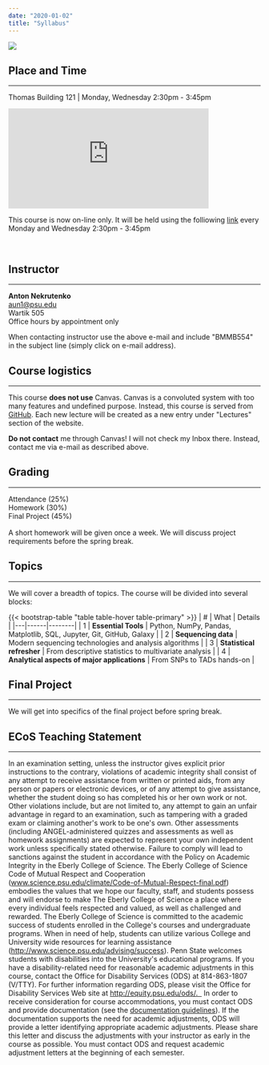 ```yaml
---
date: "2020-01-02"
title: "Syllabus"
---
```


[![](https://imgs.xkcd.com/comics/extrapolating.png)](https://xkcd.com/605/)

## Place and Time
------
Thomas Building 121 | Monday, Wednesday 2:30pm - 3:45pm

<iframe src="https://www.google.com/maps/embed?pb=!1m18!1m12!1m3!1d3020.239212269676!2d-77.86269978459228!3d40.800736879322436!2m3!1f0!2f0!3f0!3m2!1i1024!2i768!4f13.1!3m3!1m2!1s0x0%3A0x1f26fee3d5b72cde!2sThomas%20Building!5e0!3m2!1sen!2sus!4v1577998633725!5m2!1sen!2sus" width="400" height="200" frameborder="0" style="border:0;" allowfullscreen=""></iframe>

This course is now on-line only. It will be held using the folliowing [link](https://psu.zoom.us/j/432588759?pwd=M2NWR2ZtbEs4ZFEwZVByeU9JaFdQQT09) every Monday and Wednesday 2:30pm - 3:45pm

<br>

## Instructor
------
**Anton Nekrutenko**<br>
[aun1@psu.edu](mailto:aun1@psu.edu?Subject=BMMB554)<br>
Wartik 505<br>
Office hours by appointment only
<div class="alert alert-warning" role="alert">
  When contacting instructor use the above e-mail and include "BMMB554" in the subject line (simply click on e-mail address).
</div>

## Course logistics
-------
This course **does not use** Canvas. Canvas is a convoluted system with too many features and undefined purpose. Instead, this course is served from [GitHub](https://github.com/nekrut/BMMB554). Each new lecture will be created as a new entry under "Lectures" section of the website.

<div class="alert alert-danger" role="alert">
  <b>Do not contact</b> me through Canvas! I will not check my Inbox there. Instead, contact me via e-mail as described above.
</div>

## Grading
------

<div class="progress" style="height: 50px;">
  <div class="progress-bar bg-danger" role="progressbar" style="width: 25%" aria-valuenow="25" aria-valuemin="0" aria-valuemax="100">Attendance (25%)</div>
  <div class="progress-bar bg-success" role="progressbar" style="width: 30%" aria-valuenow="30" aria-valuemin="0" aria-valuemax="100">Homework (30%)</div>
  <div class="progress-bar bg-info" role="progressbar" style="width: 45%" aria-valuenow="45" aria-valuemin="0" aria-valuemax="100">Final Project (45%)</div>
</div>

<br>
A short homework will be given once a week. We will discuss project requirements before the spring break. 

## Topics
------ 
We will cover a breadth of topics. The course will be divided into several blocks:

{{< bootstrap-table "table table-hover table-primary" >}}
| # | What  | Details |
|---|------|--------|
| 1 | **Essential Tools** | Python, NumPy, Pandas, Matplotlib, SQL, Jupyter, Git, GitHub, Galaxy |
| 2 | **Sequencing data** | Modern sequencing technologies and analysis algorithms |
| 3 | **Statistical refresher** | From descriptive statistics to multivariate analysis |
| 4 | **Analytical aspects of major applications** | From SNPs to TADs hands-on |

<!-- 

{{< bootstrap-table "table table-hover table-primary" >}}
| # | What  | Why |
|---|------|--------|
| 1.1 | **Introduction to this course**    | Who you are and what you want to accomplish   |
| 1.2 | **Jupyter and GitHub** | Throughout this course Jupyter will be our primary framework for data analysis and GitHub will be used for version control |
| 1.3 | **Python** | Understanding transactional Python for data analysis    |
| 1.4 | **NumPy and SciPy** | Libraries for numerical magic |
| 1.5 | **Pandas and SQL**  | Operating on large datasets in Python |
| 1.6 | **MatPlotLib & Seaborn** | Plotting data in Python |
| 1.7 | **Galaxy** | Data processing as scale | 
{{< /bootstrap-table >}}


#### **Block 2**: Essential topics in sequence analysis

{{< bootstrap-table "table table-hover table-success" >}}
| # | What  | Why |
|---|------|--------|
| 2.1 | **The data** | The nature of sequencing data: A quick overview |
| 2.2 | **Alignment**| Fundamental concepts, Global and local alignment |
| 2.3 | **Aligning many sequences quickly** | Mapping in the age of billion-read datasets |
| 2.4 | **Bloom filters** | Searching in the age of Exobyte databases |
| 2.5 | **Assembly** | Reconstructing genomes and transcriptomes |
{{< /bootstrap-table >}}

#### **Block 3**: Statistical concepts

{{< bootstrap-table "table table-hover table-danger" >}}
| # | What  | Why |
|---|------|--------|
| 3.1 | **Fundamentals** | Probability, Descriptive statistics, Correlation analysis, and Logarithms |
| 3.2 | **Statistical analyses** | Distributions, Sampling, Significance, Permutation, Bayes Theorem |
| 3.3 | **Visualization** | Useful versus meaningless |
| 3.4 | **Linear algebra** | Matrix operations, Eigenvalues and Eigenvectors | 
| 3.5 | **Discrete data and modeling** | Understanding the data and going upward |
| 3.6 | **Clustering** | Stratifying the data |
| 3.7 | **Testing** | How to test your hypotheses |
| 3.8 | **Multivariate analysis** | Finding association among multiple variables |
{{< /bootstrap-table >}}


#### **Block 4**: Putting it all together: Major types of sequence analysis

{{< bootstrap-table "table table-hover table-warning" >}}
| # | What  | Why |
|---|------|--------|
| 4.1 | **Variation** | Finding and interpreting genetic differences using Bayes logic |
| 4.2 | **Transcriptomics** | Measuring gene expression: A case for count data |
| 4.3 | **Transcriptomics** | Measuring shapes |
| 4.4 | **DNA/Protein interactions** | Assessing gene regulation and genome architecture |
| 4.5 | **Metagenomics** | Analysis of complex mixtures |
{{< /bootstrap-table >}}

-->


## Final Project
------
We will get into specifics of the final project before spring break.

## ECoS Teaching Statement
-------
In an examination setting, unless the instructor gives explicit prior instructions to the contrary, violations of academic integrity shall consist of any attempt to receive assistance from written or printed aids, from any person or papers or electronic devices, or of any attempt to give assistance, whether the student doing so has completed his or her own work or not. Other violations include, but are not limited to, any attempt to gain an unfair advantage in regard to an examination, such as tampering with a graded exam or claiming another's work to be one's own. Other assessments (including ANGEL-administered quizzes and assessments as well as homework assignments) are expected to represent your own independent work unless specifically stated otherwise. Failure to comply will lead to sanctions against the student in accordance with the Policy on Academic Integrity in the Eberly College of Science. The Eberly College of Science Code of Mutual Respect and Cooperation (www.science.psu.edu/climate/Code-of-Mutual-Respect-final.pdf) embodies the values that we hope our faculty, staff, and students possess and will endorse to make The Eberly College of Science a place where every individual feels respected and valued, as well as challenged and rewarded.   The Eberly College of Science is committed to the academic success of students enrolled in the College's  courses and undergraduate programs. When in need of help, students can utilize various College and University wide resources for learning assistance (http://www.science.psu.edu/advising/success). Penn State welcomes students with disabilities into the University's educational programs. If you have a disability-related need for reasonable academic adjustments in this course, contact the Office for Disability Services (ODS) at 814-863-1807 (V/TTY). For further information regarding ODS, please visit the Office for Disability Services Web site at http://equity.psu.edu/ods/.   In order to receive consideration for course accommodations, you must contact ODS and provide documentation (see the [documentation guidelines](http://equity.psu.edu/student-disability-resources/guidelines)). If the documentation supports the need for academic adjustments, ODS will provide a letter identifying appropriate academic adjustments. Please share this letter and discuss the adjustments with your instructor as early in the course as possible. You must contact ODS and request academic adjustment letters at the beginning of each semester.</tt>

